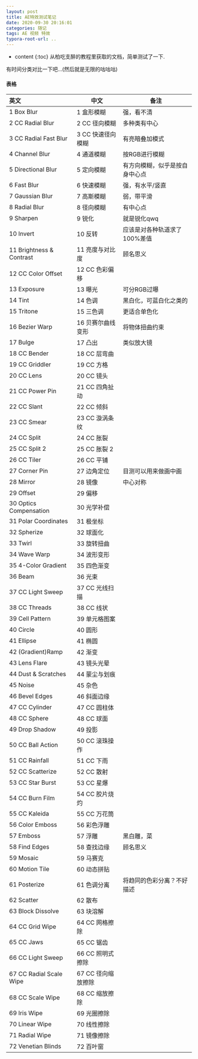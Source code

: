 ```yaml
---
layout: post
title: AE特效测试笔记
date: 2020-09-30 20:16:01
categories: 随记
tags: AE 视频 特效
typora-root-url: ..
---
```


* content
{:toc}
从柏吃支醉的教程里获取的文档，简单测试了一下.

有时间分类对比一下吧…(然后就是无限的咕咕咕)

<!-- more -->

#### 表格

| 英文                        | 中文                  | 备注                           |
| :-------------------------- | --------------------- | ------------------------------ |
| 1	Box Blur               | 1	盒形模糊         | 强，看不清                     |
| 2	CC Radial Blur         | 2	CC 径向模糊      | 多种类有中心                   |
| 3	CC Radial Fast Blur    | 3	CC 快速径向模糊  | 有亮暗叠加模式                 |
| 4	Channel Blur           | 4	通道模糊         | 按RGB进行模糊                  |
| 5	Directional Blur       | 5	定向模糊         | 有方向模糊，似乎是按自身中心点 |
| 6	Fast Blur              | 6	快速模糊         | 强，有水平/竖直                |
| 7	Gaussian Blur          | 7	高斯模糊         | 弱，带平滑                     |
| 8	Radial Blur            | 8	径向模糊         | 有中心点                       |
| 9	Sharpen                | 9	锐化             | 就是锐化qwq                    |
| 10	Invert                | 10	反转            | 应该是对各种轨道求了100%差值   |
| 11	Brightness & Contrast | 11	亮度与对比度    | 顾名思义                       |
| 12	CC Color Offset       | 12	CC 色彩偏移     |                                |
| 13	Exposure              | 13	曝光            | 可分RGB过曝                    |
| 14	Tint                  | 14	色调            | 黑白化，可蓝白化之类的         |
| 15	Tritone               | 15	三色调          | 更适合单色化                   |
| 16	Bezier Warp           | 16	贝赛尔曲线变形  | 将物体扭曲约束                 |
| 17	Bulge                 | 17	凸出            | 类似放大镜                     |
| 18	CC Bender             | 18	CC 层弯曲       |                                |
| 19	CC Griddler           | 19	CC 方格         |                                |
| 20	CC Lens               | 20	CC 镜头         |                                |
| 21	CC Power Pin          | 21	CC 四角扯动     |                                |
| 22	CC Slant              | 22	CC 倾斜         |                                |
| 23	CC Smear              | 23	CC 漩涡条纹     |                                |
| 24	CC Split              | 24	CC 胀裂         |                                |
| 25	CC Split 2            | 25	CC 胀裂 2       |                                |
| 26	CC Tiler              | 26	CC 平铺         |                                |
| 27	Corner Pin            | 27	边角定位        | 目测可以用来做画中画           |
| 28	Mirror                | 28	镜像            | 中心对称                       |
| 29	Offset                | 29	偏移            |                                |
| 30	Optics Compensation   | 30	光学补偿        |                                |
| 31	Polar Coordinates     | 31	极坐标          |                                |
| 32	Spherize              | 32	球面化          |                                |
| 33	Twirl                 | 33	旋转扭曲        |                                |
| 34	Wave Warp             | 34	波形变形        |                                |
| 35	4-Color Gradient      | 35	四色渐变        |                                |
| 36	Beam                  | 36	光束            |                                |
| 37	CC Light Sweep        | 37	CC 光线扫描     |                                |
| 38	CC Threads            | 38	CC 线状         |                                |
| 39	Cell Pattern          | 39	单元格图案      |                                |
| 40	Circle                | 40	圆形            |                                |
| 41	Ellipse               | 41	椭圆            |                                |
| 42	(Gradient)Ramp        | 42	渐变            |                                |
| 43	Lens Flare            | 43	镜头光晕        |                                |
| 44	Dust & Scratches      | 44	蒙尘与划痕      |                                |
| 45	Noise                 | 45	杂色            |                                |
| 46	Bevel Edges           | 46	斜面边缘        |                                |
| 47	CC Cylinder           | 47	CC 圆柱体       |                                |
| 48	CC Sphere             | 48	CC 球面         |                                |
| 49	Drop Shadow           | 49	投影            |                                |
| 50	CC Ball Action        | 50	CC 滚珠操作     |                                |
| 51	CC Rainfall           | 51	CC 下雨         |                                |
| 52	CC Scatterize         | 52	CC 散射         |                                |
| 53	CC Star Burst         | 53	CC 星爆         |                                |
| 54	CC Burn Film          | 54	CC 胶片烧灼     |                                |
| 55	CC Kaleida            | 55	CC 万花筒       |                                |
| 56	Color Emboss          | 56	彩色浮雕        |                                |
| 57	Emboss                | 57	浮雕            | 黑白雕，菜                     |
| 58	Find Edges            | 58	查找边缘        | 顾名思义                       |
| 59	Mosaic                | 59	马赛克          |                                |
| 60	Motion Tile           | 60	动态拼贴        |                                |
| 61	Posterize             | 61	色调分离        | 将趋同的色彩分离？不好描述     |
| 62	Scatter               | 62	散布            |                                |
| 63	Block Dissolve        | 63	块溶解          |                                |
| 64	CC Grid Wipe          | 64	CC 网格擦除     |                                |
| 65	CC Jaws               | 65	CC 锯齿         |                                |
| 66	CC Light Sweep        | 66	CC 照明式擦除   |                                |
| 67	CC Radial Scale Wipe  | 67	CC 径向缩放擦除 |                                |
| 68	CC  Scale Wipe        | 68	CC 缩放擦除     |                                |
| 69	Iris Wipe             | 69	光圈擦除        |                                |
| 70	Linear Wipe           | 70	线性擦除        |                                |
| 71	Radial Wipe           | 71	镜像擦除        |                                |
| 72	Venetian Blinds       | 72	百叶窗          |                                |

